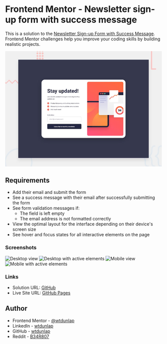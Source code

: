 # Frontend Mentor - Newsletter sign-up form with success message

This is a solution to the [Newsletter Sign-up Form with Success Message](https://www.frontendmentor.io/challenges/newsletter-signup-form-with-success-message-3FC1AZbNrv). Frontend Mentor challenges help you improve your coding skills by building realistic projects.

![Design preview for the Newsletter sign-up form with success message coding challenge](./design/desktop-preview.jpg)

## Requirements

-   Add their email and submit the form
-   See a success message with their email after successfully submitting the form
-   See form validation messages if:
    -   The field is left empty
    -   The email address is not formatted correctly
-   View the optimal layout for the interface depending on their device's screen size
-   See hover and focus states for all interactive elements on the page

### Screenshots

![Desktop view](./assets/images/screenshots/)
![Desktop with active elements](./assets/images/screenshots/)
![Mobile view](./assets/images/./assets/images/screenshots/)
![Mobile with active elements](./assets/images/./assets/images/screenshots/)

### Links

-   Solution URL: [GitHub](https://github.com/wtdunlap/newsletter-sign-up)
-   Live Site URL: [GitHub Pages](https://wtdunlap.github.io/newsletter-sign-up/)

## Author

-   Frontend Mentor - [@wtdunlap](https://www.frontendmentor.io/profile/wtdunlap)
-   LinkedIn - [wtdunlap](https://www.linkedin.com/in/wesley-d-a70341272/)
-   GitHub - [wtdunlap](https://github.com/wtdunlap)
-   Reddit - [B34R807](https://www.reddit.com/user/B34R807/)
